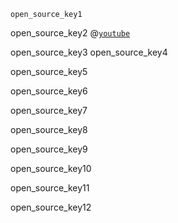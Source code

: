 ```ngMeta
open_source_key1
```

open_source_key2
@[`youtube`](XuK88lawLWg)


open_source_key3
open_source_key4


open_source_key5


open_source_key6


open_source_key7


open_source_key8


open_source_key9


open_source_key10


open_source_key11


open_source_key12
